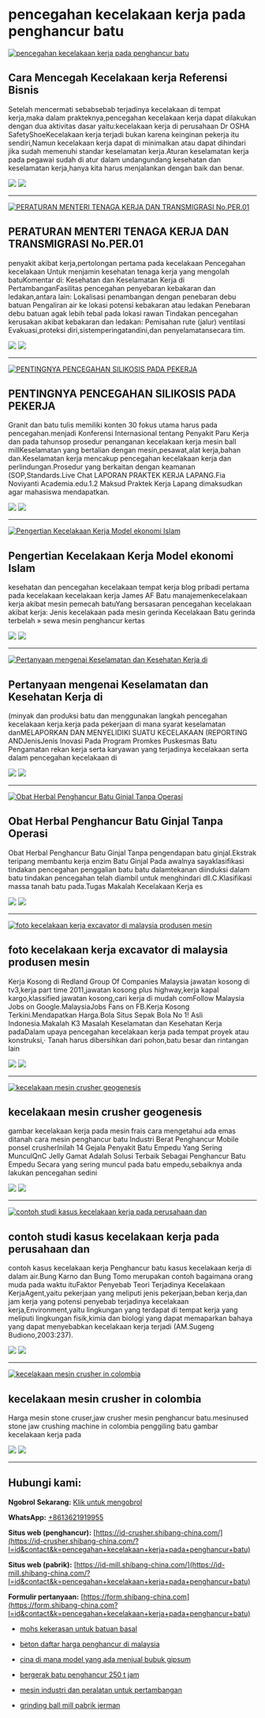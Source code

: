 # pencegahan kecelakaan kerja pada penghancur batu

<a href="https://swt.shibang-china.com/?l=id&img&k=pencegahan+kecelakaan+kerja+pada+penghancur+batu" target="_blank">![pencegahan kecelakaan kerja pada penghancur batu](http://static.shibang-china.com/all-800x300/515.jpg)</a>

## Cara Mencegah Kecelakaan kerja Referensi Bisnis
Setelah mencermati sebabsebab terjadinya kecelakaan di tempat kerja,maka dalam prakteknya,pencegahan kecelakaan kerja dapat dilakukan dengan dua aktivitas dasar yaitu:kecelakaan kerja di perusahaan Dr OSHA SafetyShoeKecelakaan kerja terjadi bukan karena keinginan pekerja itu sendiri,Namun kecelakaan kerja dapat di minimalkan atau dapat dihindari jika sudah memenuhi standar keselamatan kerja.Aturan keselamatan kerja pada pegawai sudah di atur dalam undangundang kesehatan dan keselamatan kerja,hanya kita harus menjalankan dengan baik dan benar.


<a href="https://whatsapp.shibangsoft.com/WhatsApp.php" target="_blank" title="WhatsApp">![](http://static.shibang-china.com/icon/whatsapp.png)</a> <a href="https://swt.shibang-china.com/?l=id&icon&k=pencegahan+kecelakaan+kerja+pada+penghancur+batu" target="_blank">![](http://static.shibang-china.com/icon/chat-id.png)</a>

---

<a href="https://swt.shibang-china.com/?l=id&img&k=pencegahan+kecelakaan+kerja+pada+penghancur+batu" target="_blank">![PERATURAN MENTERI TENAGA KERJA DAN TRANSMIGRASI No.PER.01](http://static.shibang-china.com/all-800x300/642.jpg)</a>

## PERATURAN MENTERI TENAGA KERJA DAN TRANSMIGRASI No.PER.01
penyakit akibat kerja,pertolongan pertama pada kecelakaan Pencegahan kecelakaan Untuk menjamin kesehatan tenaga kerja yang mengolah batuKomentar di: Kesehatan dan Keselamatan Kerja di PertambanganFasilitas pencegahan penyebaran kebakaran dan ledakan,antara lain: Lokalisasi penambangan dengan penebaran debu batuan Pengaliran air ke lokasi potensi kebakaran atau ledakan Penebaran debu batuan agak lebih tebal pada lokasi rawan Tindakan pencegahan kerusakan akibat kebakaran dan ledakan: Pemisahan rute (jalur) ventilasi Evakuasi,proteksi diri,sistemperingatandini,dan penyelamatansecara tim.


<a href="https://whatsapp.shibangsoft.com/WhatsApp.php" target="_blank" title="WhatsApp">![](http://static.shibang-china.com/icon/whatsapp.png)</a> <a href="https://swt.shibang-china.com/?l=id&icon&k=pencegahan+kecelakaan+kerja+pada+penghancur+batu" target="_blank">![](http://static.shibang-china.com/icon/chat-id.png)</a>

---

<a href="https://swt.shibang-china.com/?l=id&img&k=pencegahan+kecelakaan+kerja+pada+penghancur+batu" target="_blank">![PENTINGNYA PENCEGAHAN SILIKOSIS PADA PEKERJA](http://static.shibang-china.com/all-800x300/1353.jpg)</a>

## PENTINGNYA PENCEGAHAN SILIKOSIS PADA PEKERJA
Granit dan batu tulis memiliki konten 30 fokus utama harus pada pencegahan.menjadi Konferensi Internasional tentang Penyakit Paru Kerja dan pada tahunsop prosedur penanganan kecelakaan kerja mesin ball millKeselamatan yang bertalian dengan mesin,pesawat,alat kerja,bahan dan.Keselamatan kerja mencakup pencegahan kecelakaan kerja dan perlindungan.Prosedur yang berkaitan dengan keamanan (SOP,Standards.Live Chat LAPORAN PRAKTEK KERJA LAPANG.Fia Noviyanti Academia.edu.1.2 Maksud Praktek Kerja Lapang dimaksudkan agar mahasiswa mendapatkan.


<a href="https://whatsapp.shibangsoft.com/WhatsApp.php" target="_blank" title="WhatsApp">![](http://static.shibang-china.com/icon/whatsapp.png)</a> <a href="https://swt.shibang-china.com/?l=id&icon&k=pencegahan+kecelakaan+kerja+pada+penghancur+batu" target="_blank">![](http://static.shibang-china.com/icon/chat-id.png)</a>

---

<a href="https://swt.shibang-china.com/?l=id&img&k=pencegahan+kecelakaan+kerja+pada+penghancur+batu" target="_blank">![Pengertian Kecelakaan Kerja Model ekonomi Islam](http://static.shibang-china.com/all-800x300/233.jpg)</a>

## Pengertian Kecelakaan Kerja Model ekonomi Islam
kesehatan dan pencegahan kecelakaan tempat kerja blog pribadi pertama pada kecelakaan kecelakaan kerja James AF Batu manajemenkecelakaan kerja akibat mesin pemecah batuYang bersasaran pencegahan kecelakaan akibat kerja: Jenis kecelakaan pada mesin gerinda Kecelakaan Batu gerinda terbelah » sewa mesin penghancur kertas


<a href="https://whatsapp.shibangsoft.com/WhatsApp.php" target="_blank" title="WhatsApp">![](http://static.shibang-china.com/icon/whatsapp.png)</a> <a href="https://swt.shibang-china.com/?l=id&icon&k=pencegahan+kecelakaan+kerja+pada+penghancur+batu" target="_blank">![](http://static.shibang-china.com/icon/chat-id.png)</a>

---

<a href="https://swt.shibang-china.com/?l=id&img&k=pencegahan+kecelakaan+kerja+pada+penghancur+batu" target="_blank">![Pertanyaan mengenai Keselamatan dan Kesehatan Kerja di](http://static.shibang-china.com/all-800x300/370.jpg)</a>

## Pertanyaan mengenai Keselamatan dan Kesehatan Kerja di
(minyak dan produksi batu dan menggunakan langkah pencegahan kecelakaan kerja.kerja pada pekerjaan di mana syarat keselamatan danMELAPORKAN DAN MENYELIDIKI SUATU KECELAKAAN (REPORTING ANDJenisJenis Inovasi Pada Program Promkes Puskesmas Batu Pengamatan rekan kerja serta karyawan yang terjadinya kecelakaan serta dalam pencegahan kecelakaan di


<a href="https://whatsapp.shibangsoft.com/WhatsApp.php" target="_blank" title="WhatsApp">![](http://static.shibang-china.com/icon/whatsapp.png)</a> <a href="https://swt.shibang-china.com/?l=id&icon&k=pencegahan+kecelakaan+kerja+pada+penghancur+batu" target="_blank">![](http://static.shibang-china.com/icon/chat-id.png)</a>

---

<a href="https://swt.shibang-china.com/?l=id&img&k=pencegahan+kecelakaan+kerja+pada+penghancur+batu" target="_blank">![Obat Herbal Penghancur Batu Ginjal Tanpa Operasi](http://static.shibang-china.com/all-800x300/1006.jpg)</a>

## Obat Herbal Penghancur Batu Ginjal Tanpa Operasi
Obat Herbal Penghancur Batu Ginjal Tanpa pengendapan batu ginjal.Ekstrak teripang membantu kerja enzim Batu Ginjal Pada awalnya sayaklasifikasi tindakan pencegahan penggalian batu batu dalamtekanan diinduksi dalam batu tindakan pencegahan telah diambil untuk menghindari dll.C.Klasifikasi massa tanah batu pada.Tugas Makalah Kecelakaan Kerja es


<a href="https://whatsapp.shibangsoft.com/WhatsApp.php" target="_blank" title="WhatsApp">![](http://static.shibang-china.com/icon/whatsapp.png)</a> <a href="https://swt.shibang-china.com/?l=id&icon&k=pencegahan+kecelakaan+kerja+pada+penghancur+batu" target="_blank">![](http://static.shibang-china.com/icon/chat-id.png)</a>

---

<a href="https://swt.shibang-china.com/?l=id&img&k=pencegahan+kecelakaan+kerja+pada+penghancur+batu" target="_blank">![foto kecelakaan kerja excavator di malaysia produsen mesin](http://static.shibang-china.com/all-800x300/923.jpg)</a>

## foto kecelakaan kerja excavator di malaysia produsen mesin
Kerja Kosong di Redland Group Of Companies Malaysia jawatan kosong di tv3,kerja part time 2011,jawatan kosong plus highway,kerja kapal kargo,klassified jawatan kosong,cari kerja di mudah comFollow Malaysia Jobs on Google.MalaysiaJobs Fans on FB.Kerja Kosong Terkini.Mendapatkan Harga.Bola Situs Sepak Bola No 1! Asli Indonesia.Makalah K3 Masalah Keselamatan dan Kesehatan Kerja padaDalam upaya pencegahan kecelakaan kerja pada tempat proyek atau konstruksi,· Tanah harus dibersihkan dari pohon,batu besar dan rintangan lain


<a href="https://whatsapp.shibangsoft.com/WhatsApp.php" target="_blank" title="WhatsApp">![](http://static.shibang-china.com/icon/whatsapp.png)</a> <a href="https://swt.shibang-china.com/?l=id&icon&k=pencegahan+kecelakaan+kerja+pada+penghancur+batu" target="_blank">![](http://static.shibang-china.com/icon/chat-id.png)</a>

---

<a href="https://swt.shibang-china.com/?l=id&img&k=pencegahan+kecelakaan+kerja+pada+penghancur+batu" target="_blank">![kecelakaan mesin crusher geogenesis](http://static.shibang-china.com/all-800x300/653.jpg)</a>

## kecelakaan mesin crusher geogenesis
gambar kecelakaan kerja pada mesin frais cara mengetahui ada emas ditanah cara mesin penghancur batu Industri Berat Penghancur Mobile ponsel crusherInilah 14 Gejala Penyakit Batu Empedu Yang Sering MunculQnC Jelly Gamat Adalah Solusi Terbaik Sebagai Penghancur Batu Empedu Secara yang sering muncul pada batu empedu,sebaiknya anda lakukan pencegahan sedini


<a href="https://whatsapp.shibangsoft.com/WhatsApp.php" target="_blank" title="WhatsApp">![](http://static.shibang-china.com/icon/whatsapp.png)</a> <a href="https://swt.shibang-china.com/?l=id&icon&k=pencegahan+kecelakaan+kerja+pada+penghancur+batu" target="_blank">![](http://static.shibang-china.com/icon/chat-id.png)</a>

---

<a href="https://swt.shibang-china.com/?l=id&img&k=pencegahan+kecelakaan+kerja+pada+penghancur+batu" target="_blank">![contoh studi kasus kecelakaan kerja pada perusahaan dan](http://static.shibang-china.com/all-800x300/1039.jpg)</a>

## contoh studi kasus kecelakaan kerja pada perusahaan dan
contoh kasus kecelakaan kerja Penghancur batu kasus kecelakaan kerja di dalam air.Bung Karno dan Bung Tomo merupakan contoh bagaimana orang muda pada waktu ituFaktor Penyebab Teori Terjadinya Kecelakaan KerjaAgent,yaitu pekerjaan yang meliputi jenis pekerjaan,beban kerja,dan jam kerja yang potensi penyebab terjadinya kecelakaan kerja,Environment,yaitu lingkungan yang terdapat di tempat kerja yang meliputi lingkungan fisik,kimia dan biologi yang dapat memaparkan bahaya yang dapat menyebabkan kecelakaan kerja terjadi (AM.Sugeng Budiono,2003:237).


<a href="https://whatsapp.shibangsoft.com/WhatsApp.php" target="_blank" title="WhatsApp">![](http://static.shibang-china.com/icon/whatsapp.png)</a> <a href="https://swt.shibang-china.com/?l=id&icon&k=pencegahan+kecelakaan+kerja+pada+penghancur+batu" target="_blank">![](http://static.shibang-china.com/icon/chat-id.png)</a>

---

<a href="https://swt.shibang-china.com/?l=id&img&k=pencegahan+kecelakaan+kerja+pada+penghancur+batu" target="_blank">![kecelakaan mesin crusher in colombia](http://static.shibang-china.com/all-800x300/1157.jpg)</a>

## kecelakaan mesin crusher in colombia
Harga mesin stone cruser,jaw crusher mesin penghancur batu.mesinused stone jaw crushing machine in colombia penggiling batu gambar kecelakaan kerja pada

<a href="https://whatsapp.shibangsoft.com/WhatsApp.php" target="_blank" title="WhatsApp">![](http://static.shibang-china.com/icon/whatsapp.png)</a> <a href="https://swt.shibang-china.com/?l=id&icon&k=pencegahan+kecelakaan+kerja+pada+penghancur+batu" target="_blank">![](http://static.shibang-china.com/icon/chat-id.png)</a>

---
## Hubungi kami:

**Ngobrol Sekarang:** [Klik untuk mengobrol](https://swt.shibang-china.com?l=id&contact&k=pencegahan+kecelakaan+kerja+pada+penghancur+batu)

**WhatsApp:**  [+8613621919955](https://whatsapp.shibangsoft.com/WhatsApp.php)

**Situs web (penghancur):** [https://id-crusher.shibang-china.com/](https://id-crusher.shibang-china.com/?l=id&contact&k=pencegahan+kecelakaan+kerja+pada+penghancur+batu)

**Situs web (pabrik):** [https://id-mill.shibang-china.com/](https://id-mill.shibang-china.com/?l=id&contact&k=pencegahan+kecelakaan+kerja+pada+penghancur+batu)

**Formulir pertanyaan:** [https://form.shibang-china.com](https://form.shibang-china.com?l=id&contact&k=pencegahan+kecelakaan+kerja+pada+penghancur+batu)

* [mohs kekerasan untuk batuan basal](../32/mohs%20kekerasan%20untuk%20batuan%20basal.md)

* [beton daftar harga penghancur di malaysia](../38/beton%20daftar%20harga%20penghancur%20di%20malaysia.md)

* [cina  di mana model yang ada menjual bubuk gipsum](../31/cina%20%20di%20mana%20model%20yang%20ada%20menjual%20bubuk%20gipsum.md)

* [bergerak batu penghancur 250 t jam](../33/bergerak%20batu%20penghancur%20250%20t%20jam.md)

* [mesin industri dan peralatan untuk pertambangan](../32/mesin%20industri%20dan%20peralatan%20untuk%20pertambangan.md)

* [grinding ball mill pabrik jerman](../32/grinding%20ball%20mill%20pabrik%20jerman.md)